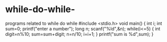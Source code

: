 # while-do-while-
programs related to while do while 
#include <stdio.h>
void main()
{
    int i;
    int sum=0;
    printf("enter a number");
    long n;
    scanf("%ld",&n);
    while(i<=5)
    {
        int digit=n%10;
        sum=sum+digit;
        n=n/10;
        i=i+1;
    }
    printf("sum is  %d",sum);
}

